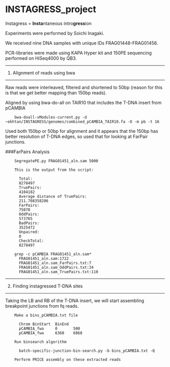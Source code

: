 INSTAGRESS_project
==================

Instagress = **Insta**ntaneous intro**gress**ion 

Experiments were performed by Soichi Inagaki.

We received nine DNA samples with unique IDs FRAG01448-FRAG01456.

PCR-libraries were made using KAPA Hyper kit and 150PE sequencing performed on HiSeq4000 by QB3.

-----

1. Alignment of reads using bwa
-------------------------------

Raw reads were interleaved, filtered and shortened to 50bp (reason for this is that we get better mapping than 150bp reads).

Aligned by using bwa-do-all on TAIR10 that includes the T-DNA insert from pCAMBIA

        bwa-doall-vModules-current.py -d ~ekhtan/INSTAGRESS/genomes/combined_pCAMBIA_TAIR10.fa -O -m pb -t 16
        

Used both 150bp or 50bp for alignment and it appears that the 150bp has better resolution of T-DNA edges, so used that for looking at FarPair junctions.

###FarPairs Analysis

        SegregatePE.py FRAG01451_aln.sam 5000
        
        This is the output from the script:
        
          Total:
          8278497
          TruePairs:
          4104182
          Average distance of TruePairs:
          211.708358206
          FarPairs:
          75078
          OddPairs:
          573765
          BadPairs:
          3525472
          Unpaired:
          0
          CheckTotal:
          8278497
        
        grep -c pCAMBIA FRAG01451_aln.sam*
          FRAG01451_aln.sam:1722
          FRAG01451_aln.sam_FarPairs.txt:7
          FRAG01451_aln.sam_OddPairs.txt:34
          FRAG01451_aln.sam_TruePairs.txt:110

-----

2. Finding instagressed T-DNA sites
-----------------------------------

Taking the LB and RB of the T-DNA insert, we will start assembling breakpoint junctions from fq reads.

        Make a bins_pCAMBIA.txt file
        
          Chrom BinStart  BinEnd
          pCAMBIA_fwa     0       500 
          pCAMBIA_fwa     6368    6868
        
        Run binsearch algorithm
          
          batch-specific-junction-bin-search.py -b bins_pCAMBIA.txt -Q
        
        Perform PRICE assembly on these extracted reads
        
          

